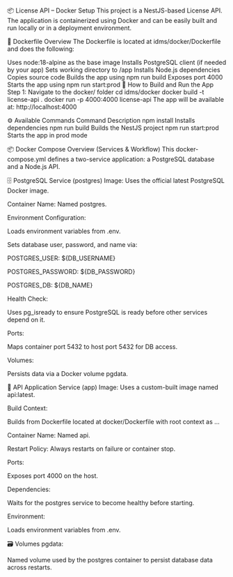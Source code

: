 📦 License API – Docker Setup
This project is a NestJS-based License API. The application is containerized using Docker and can be easily built and run locally or in a deployment environment.

🐳 Dockerfile Overview
The Dockerfile is located at idms/docker/Dockerfile and does the following:

Uses node:18-alpine as the base image
Installs PostgreSQL client (if needed by your app)
Sets working directory to /app
Installs Node.js dependencies
Copies source code
Builds the app using npm run build
Exposes port 4000
Starts the app using npm run start:prod
🚀 How to Build and Run the App
Step 1: Navigate to the docker/ folder
cd idms/docker
docker build -t license-api .
docker run -p 4000:4000 license-api
The app will be available at:
http://localhost:4000

⚙️ Available Commands
Command	Description
npm install	Installs dependencies
npm run build	Builds the NestJS project
npm run start:prod	Starts the app in prod mode


📦 Docker Compose Overview (Services & Workflow)
This docker-compose.yml defines a two-service application: a PostgreSQL database and a Node.js API.

🗄️ PostgreSQL Service (postgres)
Image: Uses the official latest PostgreSQL Docker image.

Container Name: Named postgres.

Environment Configuration:

Loads environment variables from .env.

Sets database user, password, and name via:

POSTGRES_USER: ${DB_USERNAME}

POSTGRES_PASSWORD: ${DB_PASSWORD}

POSTGRES_DB: ${DB_NAME}

Health Check:

Uses pg_isready to ensure PostgreSQL is ready before other services depend on it.

Ports:

Maps container port 5432 to host port 5432 for DB access.

Volumes:

Persists data via a Docker volume pgdata.

🚀 API Application Service (app)
Image: Uses a custom-built image named api:latest.

Build Context:

Builds from Dockerfile located at docker/Dockerfile with root context as ...

Container Name: Named api.

Restart Policy: Always restarts on failure or container stop.

Ports:

Exposes port 4000 on the host.

Dependencies:

Waits for the postgres service to become healthy before starting.

Environment:

Loads environment variables from .env.

🗃️ Volumes
pgdata:

Named volume used by the postgres container to persist database data across restarts.
